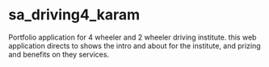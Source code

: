 # sa_driving4_karam
Portfolio application for 4 wheeler and 2 wheeler driving institute. this web application directs to shows the intro and about for the institute, and prizing and benefits on they services.
